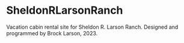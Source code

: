 # SheldonRLarsonRanch
Vacation cabin rental site for Sheldon R. Larson Ranch. Designed and programmed by Brock Larson, 2023.
